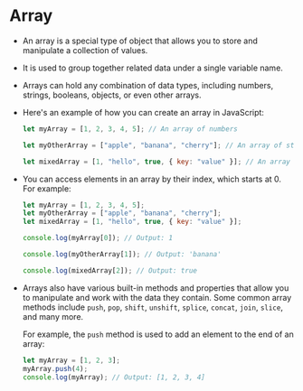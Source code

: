 # Array

- An array is a special type of object that allows you to store and manipulate a collection of values.

- It is used to group together related data under a single variable name.

- Arrays can hold any combination of data types, including numbers, strings, booleans, objects, or even other arrays.

- Here's an example of how you can create an array in JavaScript:

  ```javascript
  let myArray = [1, 2, 3, 4, 5]; // An array of numbers

  let myOtherArray = ["apple", "banana", "cherry"]; // An array of strings

  let mixedArray = [1, "hello", true, { key: "value" }]; // An array with mixed data types
  ```

- You can access elements in an array by their index, which starts at 0. For example:

  ```javascript
  let myArray = [1, 2, 3, 4, 5];
  let myOtherArray = ["apple", "banana", "cherry"];
  let mixedArray = [1, "hello", true, { key: "value" }];

  console.log(myArray[0]); // Output: 1

  console.log(myOtherArray[1]); // Output: 'banana'

  console.log(mixedArray[2]); // Output: true
  ```

- Arrays also have various built-in methods and properties that allow you to manipulate and work with the data they contain. Some common array methods include `push`, `pop`, `shift`, `unshift`, `splice`, `concat`, `join`, `slice`, and many more.

  For example, the `push` method is used to add an element to the end of an array:

  ```javascript
  let myArray = [1, 2, 3];
  myArray.push(4);
  console.log(myArray); // Output: [1, 2, 3, 4]
  ```
